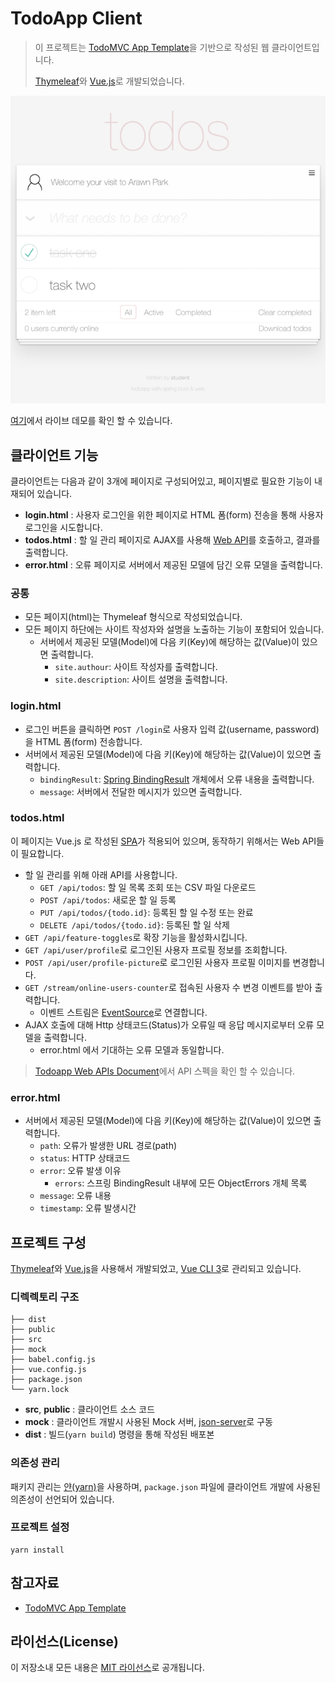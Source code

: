 # TodoApp Client

> 이 프로젝트는 [TodoMVC App Template](https://github.com/tastejs/todomvc-app-template/)을 기반으로 작성된 웹 클라이언트입니다.
>
> [Thymeleaf](https://www.thymeleaf.org/)와 [Vue.js](https://vuejs.org/)로 개발되었습니다.

<p align="center">
  <img width="640px" src=".README/todoapp_client.png">
</p>

[여기](http://todos-demo.ap-northeast-2.elasticbeanstalk.com/todos)에서 라이브 데모를 확인 할 수 있습니다.

## 클라이언트 기능

클라이언트는 다음과 같이 3개에 페이지로 구성되어있고, 페이지별로 필요한 기능이 내재되어 있습니다.

* **login.html** : 사용자 로그인을 위한 페이지로 HTML 폼(form) 전송을 통해 사용자 로그인을 시도합니다.
* **todos.html** : 할 일 관리 페이지로 AJAX를 사용해 [Web API](https://en.wikipedia.org/wiki/Web_API)를 호출하고, 결과를 출력합니다.
* **error.html** : 오류 페이지로 서버에서 제공된 모델에 담긴 오류 모델을 출력합니다.

### 공통
* 모든 페이지(html)는 Thymeleaf 형식으로 작성되었습니다.
* 모든 페이지 하단에는 사이트 작성자와 설명을 노출하는 기능이 포함되어 있습니다.
    - 서버에서 제공된 모델(Model)에 다음 키(Key)에 해당하는 값(Value)이 있으면 출력합니다.
        - `site.authour`: 사이트 작성자를 출력합니다.
        - `site.description`: 사이트 설명을 출력합니다.

### login.html
* 로그인 버튼을 클릭하면 `POST /login`로 사용자 입력 값(username, password)을 HTML 폼(form) 전송합니다.
* 서버에서 제공된 모델(Model)에 다음 키(Key)에 해당하는 값(Value)이 있으면 출력합니다.
    - `bindingResult`: [Spring BindingResult](https://docs.spring.io/spring-framework/docs/current/javadoc-api/org/springframework/validation/BindingResult.html) 개체에서 오류 내용을 출력합니다.
    - `message`: 서버에서 전달한 메시지가 있으면 출력합니다.

### todos.html
이 페이지는 Vue.js 로 작성된 [SPA](https://en.wikipedia.org/wiki/Single-page_application)가 적용되어 있으며, 동작하기 위해서는 Web API들이 필요합니다.

* 할 일 관리를 위해 아래 API를 사용합니다.
  - `GET /api/todos`: 할 일 목록 조회 또는 CSV 파일 다운로드
  - `POST /api/todos`: 새로운 할 일 등록
  - `PUT /api/todos/{todo.id}`: 등록된 할 일 수정 또는 완료
  - `DELETE /api/todos/{todo.id}`: 등록된 할 일 삭제
* `GET /api/feature-toggles`로 확장 기능을 활성화시킵니다.
* `GET /api/user/profile`로 로그인된 사용자 프로필 정보를 조회합니다.
* `POST /api/user/profile-picture`로 로그인된 사용자 프로필 이미지를 변경합니다.
* `GET /stream/online-users-counter`로 접속된 사용자 수 변경 이벤트를 받아 출력합니다.
  - 이벤트 스트림은 [EventSource](https://developer.mozilla.org/en-US/docs/Web/API/EventSource)로 연결합니다.
* AJAX 호출에 대해 Http 상태코드(Status)가 오류일 때 응답 메시지로부터 오류 모델을 출력합니다.
  - error.html 에서 기대하는 오류 모델과 동일합니다.

> [Todoapp Web APIs Document](https://app.swaggerhub.com/apis-docs/code-rain/todoapp/1.0.0-snapshot)에서 API 스펙을 확인 할 수 있습니다.

### error.html
* 서버에서 제공된 모델(Model)에 다음 키(Key)에 해당하는 값(Value)이 있으면 출력합니다. 
  - `path`: 오류가 발생한 URL 경로(path)
  - `status`: HTTP 상태코드
  - `error`: 오류 발생 이유
    - `errors`: 스프링 BindingResult 내부에 모든 ObjectErrors 개체 목록
  - `message`: 오류 내용
  - `timestamp`: 오류 발생시간

## 프로젝트 구성

[Thymeleaf](https://www.thymeleaf.org/)와 [Vue.js](https://vuejs.org/)을 사용해서 개발되었고, [Vue CLI 3](https://cli.vuejs.org/)로 관리되고 있습니다.

### 디렉렉토리 구조

```
├── dist
├── public
├── src
├── mock
├── babel.config.js
├── vue.config.js
├── package.json
└── yarn.lock
```

* **src**, **public** : 클라이언트 소스 코드
* **mock** : 클라이언트 개발시 사용된 Mock 서버, [json-server](https://github.com/typicode/json-server)로 구동
* **dist** : 빌드(`yarn build`) 명령을 통해 작성된 배포본

### 의존성 관리

패키지 관리는 [얀(yarn)](https://yarnpkg.com/en/)을 사용하며, `package.json` 파일에 클라이언트 개발에 사용된 의존성이 선언되어 있습니다.

### 프로젝트 설정
```
yarn install
```

## 참고자료     

* [TodoMVC App Template](https://github.com/tastejs/todomvc-app-template/)

## 라이선스(License)

이 저장소내 모든 내용은 [MIT 라이선스](https://en.wikipedia.org/wiki/MIT_License)로 공개됩니다.
